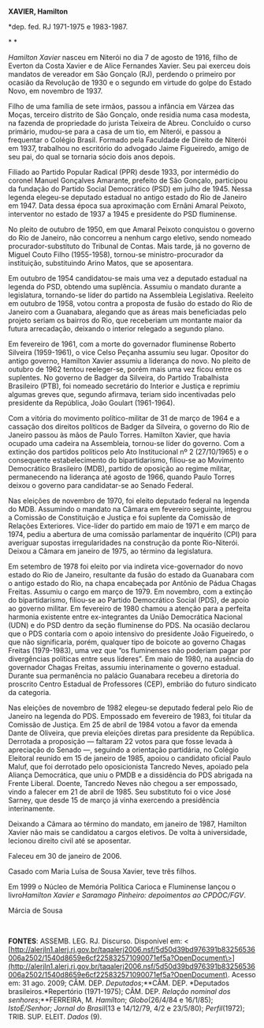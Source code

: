 **XAVIER, Hamilton**

\*dep. fed. RJ 1971-1975 e 1983-1987.

* *

*Hamilton Xavier* nasceu em Niterói no dia 7 de agosto de 1916, filho de
Everton da Costa Xavier e de Alice Fernandes Xavier. Seu pai exerceu
dois mandatos de vereador em São Gonçalo (RJ), perdendo o primeiro por
ocasião da Revolução de 1930 e o segundo em virtude do golpe do Estado
Novo, em novembro de 1937.

Filho de uma família de sete irmãos, passou a infância em Várzea das
Moças, terceiro distrito de São Gonçalo, onde residia numa casa modesta,
na fazenda de propriedade do jurista Teixeira de Abreu. Concluído o
curso primário, mudou-se para a casa de um tio, em Niterói, e passou a
frequentar o Colégio Brasil. Formado pela Faculdade de Direito de
Niterói em 1937, trabalhou no escritório do advogado Jaime Figueiredo,
amigo de seu pai, do qual se tornaria sócio dois anos depois.

Filiado ao Partido Popular Radical (PPR) desde 1933, por intermédio do
coronel Manuel Gonçalves Amarante, prefeito de São Gonçalo, participou
da fundação do Partido Social Democrático (PSD) em julho de 1945. Nessa
legenda elegeu-se deputado estadual no antigo estado do Rio de Janeiro
em 1947. Data dessa época sua aproximação com Ernâni Amaral Peixoto,
interventor no estado de 1937 a 1945 e presidente do PSD fluminense.

No pleito de outubro de 1950, em que Amaral Peixoto conquistou o governo
do Rio de Janeiro, não concorreu a nenhum cargo eletivo, sendo nomeado
procurador-substituto do Tribunal de Contas. Mais tarde, já no governo
de Miguel Couto Filho (1955-1958), tornou-se ministro-procurador da
instituição, substituindo Arino Matos, que se aposentara.

Em outubro de 1954 candidatou-se mais uma vez a deputado estadual na
legenda do PSD, obtendo uma suplência. Assumiu o mandato durante a
legislatura, tornando-se líder do partido na Assembleia Legislativa.
Reeleito em outubro de 1958, votou contra a proposta de fusão do estado
do Rio de Janeiro com a Guanabara, alegando que as áreas mais
beneficiadas pelo projeto seriam os bairros do Rio, que receberiam um
montante maior da futura arrecadação, deixando o interior relegado a
segundo plano.

Em fevereiro de 1961, com a morte do governador fluminense Roberto
Silveira (1959-1961), o vice Celso Peçanha assumiu seu lugar. Opositor
do antigo governo, Hamilton Xavier assumiu a liderança do novo. No
pleito de outubro de 1962 tentou reeleger-se, porém mais uma vez ficou
entre os suplentes. No governo de Badger da Silveira, do Partido
Trabalhista Brasileiro (PTB), foi nomeado secretário do Interior e
Justiça e reprimiu algumas greves que, segundo afirmava, teriam sido
incentivadas pelo presidente da República, João Goulart (1961-1964).

Com a vitória do movimento político-militar de 31 de março de 1964 e a
cassação dos direitos políticos de Badger da Silveira, o governo do Rio
de Janeiro passou às mãos de Paulo Torres. Hamilton Xavier, que havia
ocupado uma cadeira na Assembleia, tornou-se líder do governo. Com a
extinção dos partidos políticos pelo Ato Institucional nº 2 (27/10/1965)
e o consequente estabelecimento do bipartidarismo, filiou-se ao
Movimento Democrático Brasileiro (MDB), partido de oposição ao regime
militar, permanecendo na liderança até agosto de 1966, quando Paulo
Torres deixou o governo para candidatar-se ao Senado Federal.

Nas eleições de novembro de 1970, foi eleito deputado federal na legenda
do MDB. Assumindo o mandato na Câmara em fevereiro seguinte, integrou a
Comissão de Constituição e Justiça e foi suplente da Comissão de
Relações Exteriores. Vice-líder do partido em maio de 1971 e em março de
1974, pediu a abertura de uma comissão parlamentar de inquérito (CPI)
para averiguar supostas irregularidades na construção da ponte
Rio-Niterói. Deixou a Câmara em janeiro de 1975, ao término da
legislatura.

Em setembro de 1978 foi eleito por via indireta vice-governador do novo
estado do Rio de Janeiro, resultante da fusão do estado da Guanabara com
o antigo estado do Rio, na chapa encabeçada por Antônio de Pádua Chagas
Freitas. Assumiu o cargo em março de 1979. Em novembro, com a extinção
do bipartidarismo, filiou-se ao Partido Democrático Social (PDS), de
apoio ao governo militar. Em fevereiro de 1980 chamou a atenção para a
perfeita harmonia existente entre ex-integrantes da União Democrática
Nacional (UDN) e do PSD dentro da seção fluminense do PDS. Na ocasião
declarou que o PDS contaria com o apoio intensivo do presidente João
Figueiredo, o que não significaria, porém, qualquer tipo de boicote ao
governo Chagas Freitas (1979-1983), uma vez que “os fluminenses não
poderiam pagar por divergências políticas entre seus líderes”. Em maio
de 1980, na ausência do governador Chagas Freitas, assumiu interinamente
o governo estadual. Durante sua permanência no palácio Guanabara recebeu
a diretoria do proscrito Centro Estadual de Professores (CEP), embrião
do futuro sindicato da categoria.

Nas eleições de novembro de 1982 elegeu-se deputado federal pelo Rio de
Janeiro na legenda do PDS. Empossado em fevereiro de 1983, foi titular
da Comissão de Justiça. Em 25 de abril de 1984 votou a favor da emenda
Dante de Oliveira, que previa eleições diretas para presidente da
República. Derrotada a proposição — faltaram 22 votos para que fosse
levada à apreciação do Senado —, seguindo a orientação partidária, no
Colégio Eleitoral reunido em 15 de janeiro de 1985, apoiou o candidato
oficial Paulo Maluf, que foi derrotado pelo oposicionista Tancredo
Neves, apoiado pela Aliança Democrática, que uniu o PMDB e a dissidência
do PDS abrigada na Frente Liberal. Doente, Tancredo Neves não chegou a
ser empossado, vindo a falecer em 21 de abril de 1985. Seu substituto
foi o vice José Sarney, que desde 15 de março já vinha exercendo a
presidência interinamente.

Deixando a Câmara ao término do mandato, em janeiro de 1987, Hamilton
Xavier não mais se candidatou a cargos eletivos. De volta à
universidade, lecionou direito civil até se aposentar.

Faleceu em 30 de janeiro de 2006.

Casado com Maria Luísa de Sousa Xavier, teve três filhos.

Em 1999 o Núcleo de Memória Política Carioca e Fluminense lançou o
livro*Hamilton Xavier e Saramago Pinheiro: depoimentos ao CPDOC/FGV*.

Márcia de Sousa

 

**FONTES**: ASSEMB. LEG. RJ. Discurso. Disponível em: \<
[http://alerjln1.alerj.rj.gov.br/taqalerj2006.nsf/5d50d39bd976391b83256536006a2502/1540d8659e6cf225832571090071ef5a?OpenDocument\>](http://alerjln1.alerj.rj.gov.br/taqalerj2006.nsf/5d50d39bd976391b83256536006a2502/1540d8659e6cf225832571090071ef5a?OpenDocument).
Acesso em: 31 ago. 2009; CÂM. DEP. *Deputados*;**CÂM. DEP. *Deputados
brasileiros.*Repertório (1971-1975); CÂM. DEP. *Relação nominal dos
senhores*;**FERREIRA, M. *Hamílton*; *Globo*(26/4/84 e 16/1/85);
*IstoÉ/Senhor; Jornal do Brasil*(13 e 14/12/79, 4/2 e 23/5/80);
*Perfil*(1972); TRIB. SUP. ELEIT. *Dados* (9).

 
